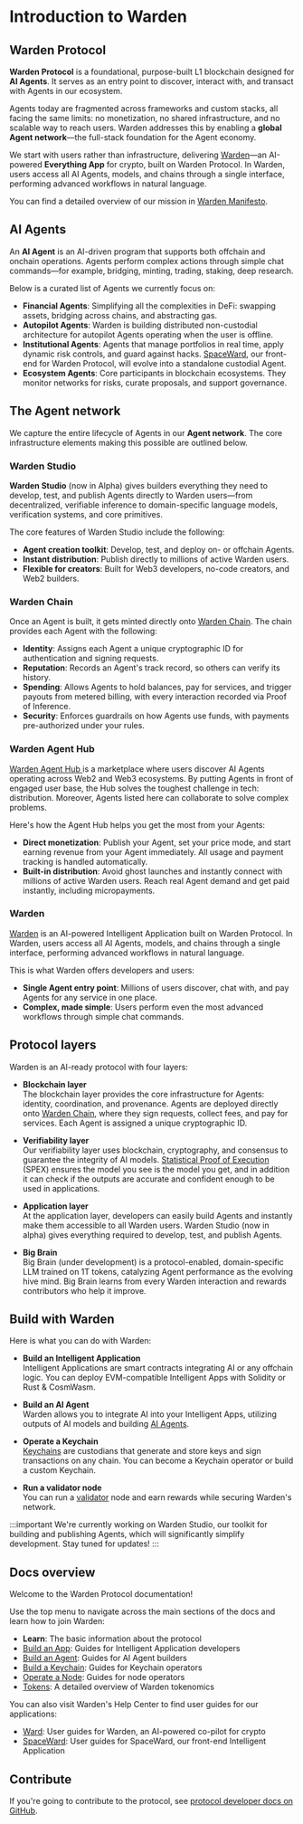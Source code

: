 ﻿---
sidebar_position: 1
id: home-doc
slug: /
---

# Introduction to Warden

## Warden Protocol

**Warden Protocol** is a foundational, purpose-built L1 blockchain designed for **AI Agents**. It serves as an entry point to discover, interact with, and transact with Agents in our ecosystem.

Agents today are fragmented across frameworks and custom stacks, all facing the same limits: no monetization, no shared infrastructure, and no scalable way to reach users. Warden addresses this by enabling a **global Agent network**—the full-stack foundation for the Agent economy.

We start with users rather than infrastructure, delivering [Warden](https://wardenprotocol.org/)—an AI-powered **Everything App** for crypto, built on Warden Protocol. In Warden, users access all AI Agents, models, and chains through a single interface, performing advanced workflows in natural language.

You can find a detailed overview of our mission in [Warden Manifesto](/learn/warden-manifesto).

## AI Agents

An **AI Agent** is an AI-driven program that supports both offchain and onchain operations. Agents perform complex actions through simple chat commands—for example, bridging, minting, trading, staking, deep research.

Below is a curated list of Agents we currently focus on:

- **Financial Agents**: Simplifying all the complexities in DeFi: swapping assets, bridging across chains, and abstracting gas.
- **Autopilot Agents**: Warden is building distributed non-custodial architecture for autopilot Agents operating when the user is offline.
- **Institutional Agents**: Agents that manage portfolios in real time, apply dynamic risk controls, and guard against hacks. [SpaceWard](https://spaceward.chiado.wardenprotocol.org), our front-end for Warden Protocol, will evolve into a standalone custodial Agent.
- **Ecosystem Agents**: Core participants in blockchain ecosystems. They monitor networks for risks, curate proposals, and support governance.

## The Agent network

We capture the entire lifecycle of Agents in our **Agent network**. The core infrastructure elements making this possible are outlined below.

### Warden Studio

**Warden Studio** (now in Alpha) gives builders everything they need to develop, test, and publish Agents directly to Warden users—from decentralized, verifiable inference to domain-specific language models, verification systems, and core primitives.

The core features of Warden Studio include the following:

- **Agent creation toolkit**: Develop, test, and deploy on- or offchain Agents.
- **Instant distribution**: Publish directly to millions of active Warden users.
- **Flexible for creators**: Built for Web3 developers, no-code creators, and Web2 builders.

### Warden Chain

Once an Agent is built, it gets minted directly onto [Warden Chain](/learn/warden-networks). The chain provides each Agent with the following:

- **Identity**: Assigns each Agent a unique cryptographic ID for authentication and signing requests.  
- **Reputation**: Records an Agent's track record, so others can verify its history.  
- **Spending**: Allows Agents to hold balances, pay for services, and trigger payouts from metered billing, with every interaction recorded via Proof of Inference.
- **Security**: Enforces guardrails on how Agents use funds, with payments pre-authorized under your rules.

### Warden Agent Hub

[Warden Agent Hub ](https://help.wardenprotocol.org/warden-app/explore-ai-agents) is a marketplace where users discover AI Agents operating across Web2 and Web3 ecosystems. By putting Agents in front of engaged user base, the Hub solves the toughest challenge in tech: distribution. Moreover, Agents listed here can collaborate to solve complex problems.

Here's how the Agent Hub helps you get the most from your Agents:

- **Direct monetization**: Publish your Agent, set your price mode, and start earning revenue from your Agent immediately. All usage and payment tracking is handled automatically.
- **Built-in distribution**: Avoid ghost launches and instantly connect with millions of active Warden users. Reach real Agent demand and get paid instantly, including micropayments.

### Warden

[Warden](https://wardenprotocol.org/) is an AI-powered Intelligent Application built on Warden Protocol. In Warden, users access all AI Agents, models, and chains through a single interface, performing advanced workflows in natural language.

This is what Warden offers developers and users:

- **Single Agent entry point**: Millions of users discover, chat with, and pay Agents for any service in one place.
- **Complex, made simple**: Users perform even the most advanced workflows through simple chat commands.

## Protocol layers

Warden is an AI-ready protocol with four layers:

- **Blockchain layer**  
The blockchain layer provides the core infrastructure for Agents: identity, coordination, and provenance. Agents are deployed directly onto [Warden Chain](/learn/warden-networks), where they sign requests, collect fees, and pay for services. Each Agent is assigned a unique cryptographic ID.

- **Verifiability layer**  
Our verifiability layer uses blockchain, cryptography, and consensus to guarantee the integrity of AI models. [Statistical Proof of Execution](/learn/warden-protocol-modules/x-async#spex) (SPEX) ensures the model you see is the model you get, and in addition it can check if the outputs are accurate and confident enough to be used in applications.

- **Application layer**  
At the application layer, developers can easily build Agents and instantly make them accessible to all Warden users. Warden Studio (now in alpha) gives everything required to develop, test, and publish Agents.

- **Big Brain**  
Big Brain (under development) is a protocol-enabled, domain-specific LLM trained on 1T tokens, catalyzing Agent performance as the evolving hive mind. Big Brain learns from every Warden interaction and rewards contributors who help it improve.

## Build with Warden

Here is what you can do with Warden:

- **Build an Intelligent Application**  
Intelligent Applications are smart contracts integrating AI or any offchain logic. You can deploy EVM-compatible Intelligent Apps with Solidity or Rust & CosmWasm.

- **Build an AI Agent**  
Warden allows you to integrate AI into your Intelligent Apps, utilizing outputs of AI models and building [AI Agents](#ai-agents).

- **Operate a Keychain**  
[Keychains](/learn/glossary#keychain) are custodians that generate and store keys and sign transactions on any chain. You can become a Keychain operator or build a custom Keychain.

- **Run a validator node**  
You can run a [validator](/learn/glossary#validator) node and earn rewards while securing Warden's network.

:::important
We're currently working on Warden Studio, our toolkit for building and publishing Agents, which will significantly simplify development. Stay tuned for updates!
:::


## Docs overview

Welcome to the Warden Protocol documentation!

Use the top menu to navigate across the main sections of the docs and learn how to join Warden:

- **Learn**: The basic information about the protocol
- [Build an App](/build-an-app/introduction): Guides for Intelligent Application developers
- [Build an Agent](/build-an-agent/introduction): Guides for AI Agent builders
- [Build a Keychain](/build-a-keychain/introduction): Guides for Keychain operators
- [Operate a Node](/operate-a-node/introduction): Guides for node operators
- [Tokens](/tokens/introduction): A detailed overview of Warden tokenomics

You can also visit Warden's Help Center to find user guides for our applications:

- [Ward](https://help.wardenprotocol.org): User guides for Warden, an AI-powered co-pilot for crypto
- [SpaceWard](https://help.wardenprotocol.org/spaceward): User guides for SpaceWard, our front-end Intelligent Application

## Contribute

If you're going to contribute to the protocol, see [protocol developer docs on GitHub](https://github.com/warden-protocol/wardenprotocol/tree/v0.6.3/protocol-developer-docs).
